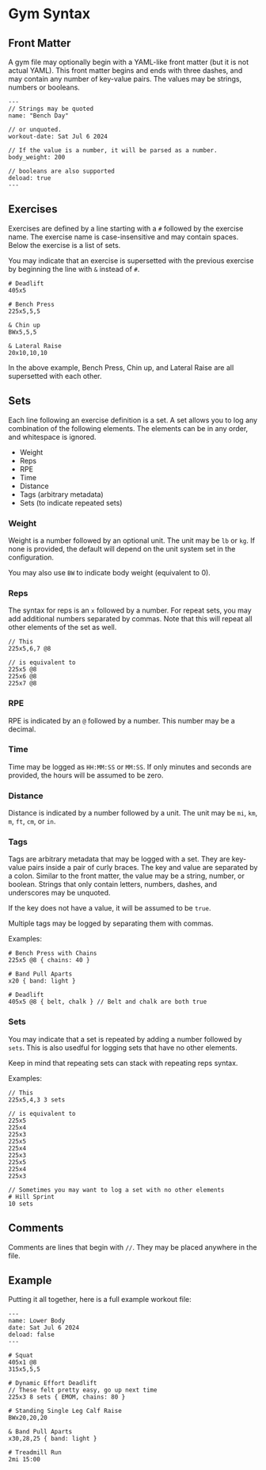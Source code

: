 # Gym Syntax

## Front Matter

A gym file may optionally begin with a YAML-like front matter (but it is not actual YAML). This front matter begins and ends with three dashes, and may contain any number of key-value pairs. The values may be strings, numbers or booleans.

```
---
// Strings may be quoted
name: "Bench Day"

// or unquoted.
workout-date: Sat Jul 6 2024

// If the value is a number, it will be parsed as a number.
body_weight: 200

// booleans are also supported
deload: true
---
```

## Exercises

Exercises are defined by a line starting with a `#` followed by the exercise name. The exercise name is case-insensitive and may contain spaces. Below the exercise is a list of sets.

You may indicate that an exercise is supersetted with the previous exercise by beginning the line with `&` instead of `#`.

```
# Deadlift
405x5

# Bench Press
225x5,5,5

& Chin up
BWx5,5,5

& Lateral Raise
20x10,10,10
```

In the above example, Bench Press, Chin up, and Lateral Raise are all supersetted with each other.

## Sets

Each line following an exercise definition is a set. A set allows you to log any combination of the following elements. The elements can be in any order, and whitespace is ignored.

- Weight
- Reps
- RPE
- Time
- Distance
- Tags (arbitrary metadata)
- Sets (to indicate repeated sets)

### Weight

Weight is a number followed by an optional unit. The unit may be `lb` or `kg`. If none is provided, the default will depend on the unit system set in the configuration.

You may also use `BW` to indicate body weight (equivalent to 0).

### Reps

The syntax for reps is an `x` followed by a number. For repeat sets, you may add additional numbers separated by commas. Note that this will repeat all other elements of the set as well.

```
// This
225x5,6,7 @8

// is equivalent to
225x5 @8
225x6 @8
225x7 @8
```

### RPE

RPE is indicated by an `@` followed by a number. This number may be a decimal.

### Time

Time may be logged as `HH:MM:SS` or `MM:SS`. If only minutes and seconds are provided, the hours will be assumed to be zero.

### Distance

Distance is indicated by a number followed by a unit. The unit may be `mi`, `km`, `m`, `ft`, `cm`, or `in`.

### Tags

Tags are arbitrary metadata that may be logged with a set. They are key-value pairs inside a pair of curly braces. The key and value are separated by a colon. Similar to the front matter, the value may be a string, number, or boolean. Strings that only contain letters, numbers, dashes, and underscores may be unquoted.

If the key does not have a value, it will be assumed to be `true`.

Multiple tags may be logged by separating them with commas.

Examples:

```
# Bench Press with Chains
225x5 @8 { chains: 40 }

# Band Pull Aparts
x20 { band: light }

# Deadlift
405x5 @8 { belt, chalk } // Belt and chalk are both true
```

### Sets

You may indicate that a set is repeated by adding a number followed by `sets`. This is also usedful for logging sets that have no other elements.

Keep in mind that repeating sets can stack with repeating reps syntax.

Examples:

```
// This
225x5,4,3 3 sets

// is equivalent to
225x5
225x4
225x3
225x5
225x4
225x3
225x5
225x4
225x3

// Sometimes you may want to log a set with no other elements
# Hill Sprint
10 sets
```

## Comments

Comments are lines that begin with `//`. They may be placed anywhere in the file.

## Example

Putting it all together, here is a full example workout file:

```
---
name: Lower Body
date: Sat Jul 6 2024
deload: false
---

# Squat
405x1 @8
315x5,5,5

# Dynamic Effort Deadlift
// These felt pretty easy, go up next time
225x3 8 sets { EMOM, chains: 80 }

# Standing Single Leg Calf Raise
BWx20,20,20

& Band Pull Aparts
x30,28,25 { band: light }

# Treadmill Run
2mi 15:00
```
